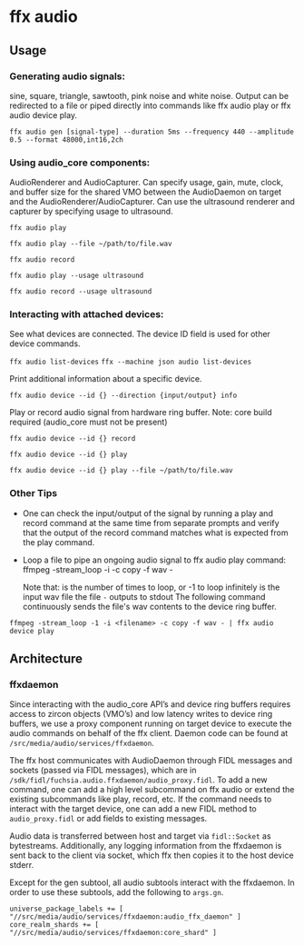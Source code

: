 # ffx audio

## Usage

### Generating audio signals:
 sine, square, triangle,  sawtooth, pink noise and white noise. Output can be redirected to a file
 or piped directly into commands like ffx audio play or ffx audio device play.

`ffx audio gen [signal-type] --duration 5ms --frequency 440 --amplitude 0.5 --format 48000,int16,2ch`

### Using audio_core components:
AudioRenderer and AudioCapturer. Can specify usage, gain, mute, clock, and buffer size for
the shared VMO between the AudioDaemon on target and the AudioRenderer/AudioCapturer. Can use the
ultrasound renderer and capturer by specifying usage to ultrasound.

`ffx audio play`

`ffx audio play --file ~/path/to/file.wav`

`ffx audio record`

`ffx audio play --usage ultrasound`

`ffx audio record --usage ultrasound`

### Interacting with attached devices:
See what devices are connected. The device ID field is used for other device commands.

`ffx audio list-devices`
`ffx --machine json audio list-devices`

Print additional information about a specific device.

`ffx audio device --id {} --direction {input/output} info`

Play or record audio signal from hardware ring buffer. Note: core build required (audio_core
must not be present)

`ffx audio device --id {} record`

`ffx audio device --id {} play`

`ffx audio device --id {} play --file ~/path/to/file.wav`

### Other Tips
* One can check the input/output of the signal by running a play and record command at the same
time from separate prompts and verify that the output of the record command matches what is
expected from the play command.

* Loop a file to pipe an ongoing audio signal to ffx audio play command:
ffmpeg -stream_loop <N> -i <filename> -c copy -f wav -

    Note that:
    <N> is the number of times to loop, or -1 to loop infinitely
    <filename> is the input wav file
    the file `-` outputs to stdout
    The following command continuously sends the file's wav contents to the device ring buffer.

`ffmpeg -stream_loop -1 -i <filename> -c copy -f wav - | ffx audio device play`

## Architecture

### ffxdaemon
Since interacting with the audio_core API’s and device ring buffers requires access to zircon
objects (VMO’s) and low latency writes to device ring buffers, we use a proxy component running
on target device to execute the audio commands on behalf of the ffx client. Daemon code can
be found at `/src/media/audio/services/ffxdaemon`.

The ffx host communicates with AudioDaemon through FIDL messages and sockets (passed via FIDL
messages), which are in `/sdk/fidl/fuchsia.audio.ffxdaemon/audio_proxy.fidl`. To add a new command,
one can add a high level subcommand on ffx audio or extend the existing subcommands like
play, record, etc. If the command needs to interact with the target device, one can add a new FIDL
method to `audio_proxy.fidl` or add fields to existing messages.

Audio data is transferred between host and target via `fidl::Socket` as bytestreams. Additionally,
any logging information from the ffxdaemon is sent back to the client via socket, which ffx then
copies it to the host device stderr.

Except for the gen subtool, all audio subtools interact with the ffxdaemon. In order to use these
subtools, add the following to `args.gn`.

`universe_package_labels += [ "//src/media/audio/services/ffxdaemon:audio_ffx_daemon" ]`
`core_realm_shards += [ "//src/media/audio/services/ffxdaemon:core_shard" ]`
